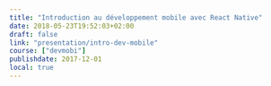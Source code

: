 ```yaml
---
title: "Introduction au développement mobile avec React Native"
date: 2018-05-23T19:52:03+02:00
draft: false
link: "presentation/intro-dev-mobile"
course: ["devmobi"]
publishdate: 2017-12-01
local: true
---
```

